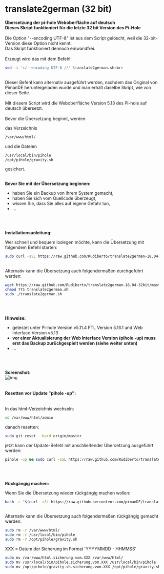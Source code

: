 # translate2german (32 bit)
**Übersetzung der pi-hole Weboberfläche auf deutsch**<br>
**Dieses Skript funktioniert für die letzte 32 bit Version des Pi-Hole**<br>
<br>
Die Option "--encoding UTF-8" ist aus dem Script gelöscht, weil die 32-bit-Version diese Option nicht kennt.<br>
Das Skript funktioniert dennoch einwandfrei.<br>
<br>
Erzeugt wird das mit dem Befehl:<br>

```bash
sed -i 's/--encoding UTF-8 //' translate2german.sh<br>
```
<br>
Dieser Befehl kann alternativ ausgeführt werden, nachdem das Original von PimanDE heruntergeladen wurde und man erhält daselbe Skript, wie von dieser Seite.
<br>
<br>
Mit diesem Script wird die Weboberfläche Version 5.13 des Pi-hole auf deutsch übersetzt.<br>
<br>
Bevor die Übersetzung beginnt, werden

das Verzeichnis<br>
```bash
/var/www/html/
```

und die Dateien<br>

```bash
/usr/local/bin/pihole
/opt/pihole/gravity.sh
```

gesichert.
<br>
<br>

**Bevor Sie mit der Übersetzung beginnen:**

* haben Sie ein Backup von Ihrem System gemacht,
* haben Sie sich vom Quellcode überzeugt,
* wissen Sie, dass Sie alles auf eigene Gefahr tun,
* ...
<br>
<br>

**Installationsanleitung:**

Wer schnell und bequem loslegen möchte, kann die Übersetzung mit folgendem Befehl starten:

```bash
sudo curl -sSL https://raw.github.com/Rudiberto/translate2german-18.04-32bit/master/translate2german.sh | bash
```
<br>
Alternativ kann die Übersetzung auch folgendermaßen durchgeführt werden:

```bash
wget https://raw.github.com/Rudiberto/translate2german-18.04-32bit/master/translate2german.sh
chmod 775 translate2german.sh
sudo ./translate2german.sh
```
<br>
<br>

**Hinweise:**

* getestet unter Pi-hole Version v5.11.4 FTL Version 5.16.1 und Web Interface Version v5.13
* **vor einer Aktualisierung der Web Interface Version (pihole -up) muss erst das Backup zurückgespielt werden (siehe weiter unten)**
* ...
<br>
<br>

**Screenshot:**
<br>
![img](https://raw.githubusercontent.com/pimanDE/translate2german/master/pihole-weboberfl%C3%A4che-auf-deutsch.png)<br>
<br>
<br>
**Resetten vor Update "pihole -up":**<br>
<br>
<br>
In das html-Verzeichnis wechseln:
```bash
cd /var/www/html/admin
```
danach resetten:
```bash
sudo git reset --hard origin/master
```
jetzt kann der Update-Befehl mit anschließender Übersetzung ausgeführt werden:
```bash
pihole -up && sudo curl -sSL https://raw.github.com/Rudiberto/translate2german-18.04-32bit/master/translate2german.sh | bash
```
<br>
<br>



**Rückgängig machen:**

Wenn Sie die Übersetzung wieder rückgängig machen wollen:

```bash
bash -c "$(curl -sSL https://raw.githubusercontent.com/pimanDE/translate2german/master/restore2translate.sh)"
```
<br>
Alternativ kann die Übersetzung auch folgendermaßen rückgängig gemacht werden:
<br>

```bash
sudo rm -r /var/www/html/
sudo rm -r /usr/local/bin/pihole
sudo rm -r /opt/pihole/gravity.sh
```

XXX = Datum der Sicherung im Format 'YYYYMMDD - HHMMSS'

```bash
sudo mv /var/www/html.sicherung.vom.XXX /var/www/html/
sudo mv /usr/local/bin/pihole.sicherung.vom.XXX /usr/local/bin/pihole
sudo mv /opt/pihole/gravity.sh.sicherung.vom.XXX /opt/pihole/gravity.sh
```
